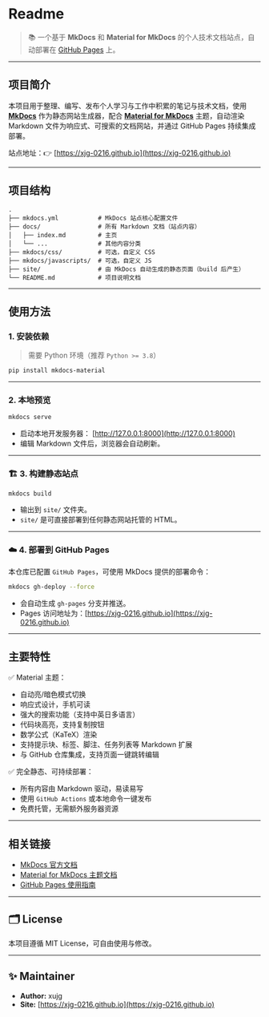 # Readme

> 📚 一个基于 **MkDocs** 和 **Material for MkDocs** 的个人技术文档站点，自动部署在 [GitHub Pages](https://pages.github.com/) 上。

---

## 项目简介

本项目用于整理、编写、发布个人学习与工作中积累的笔记与技术文档，使用 [**MkDocs**](https://www.mkdocs.org/) 作为静态网站生成器，配合 [**Material for MkDocs**](https://squidfunk.github.io/mkdocs-material/) 主题，自动渲染 Markdown 文件为响应式、可搜索的文档网站，并通过 GitHub Pages 持续集成部署。

站点地址：👉 [https://xjg-0216.github.io](https://xjg-0216.github.io)

---

##  项目结构

```plaintext
.
├── mkdocs.yml           # MkDocs 站点核心配置文件
├── docs/                # 所有 Markdown 文档（站点内容）
│   ├── index.md         # 主页
│   └── ...              # 其他内容分类
├── mkdocs/css/          # 可选，自定义 CSS
├── mkdocs/javascripts/  # 可选，自定义 JS
├── site/                # 由 MkDocs 自动生成的静态页面（build 后产生）
└── README.md            # 项目说明文档
```

---

##  使用方法

### 1. 安装依赖

> 需要 Python 环境（推荐 `Python >= 3.8`）

```bash
pip install mkdocs-material
```

---

### 2. 本地预览

```bash
mkdocs serve
```

* 启动本地开发服务器： [http://127.0.0.1:8000](http://127.0.0.1:8000)
* 编辑 Markdown 文件后，浏览器会自动刷新。

---

### 🏗️ 3. 构建静态站点

```bash
mkdocs build
```

* 输出到 `site/` 文件夹。
* `site/` 是可直接部署到任何静态网站托管的 HTML。

---

### ☁️ 4. 部署到 GitHub Pages

本仓库已配置 `GitHub Pages`，可使用 MkDocs 提供的部署命令：

```bash
mkdocs gh-deploy --force
```

* 会自动生成 `gh-pages` 分支并推送。
* Pages 访问地址为：[https://xjg-0216.github.io](https://xjg-0216.github.io)

---

## 主要特性

✅ Material 主题：

* 自动亮/暗色模式切换
* 响应式设计，手机可读
* 强大的搜索功能（支持中英日多语言）
* 代码块高亮，支持复制按钮
* 数学公式（KaTeX）渲染
* 支持提示块、标签、脚注、任务列表等 Markdown 扩展
* 与 GitHub 仓库集成，支持页面一键跳转编辑

✅ 完全静态、可持续部署：

* 所有内容由 Markdown 驱动，易读易写
* 使用 `GitHub Actions` 或本地命令一键发布
* 免费托管，无需额外服务器资源

---

## 相关链接

* [MkDocs 官方文档](https://www.mkdocs.org/)
* [Material for MkDocs 主题文档](https://squidfunk.github.io/mkdocs-material/)
* [GitHub Pages 使用指南](https://docs.github.com/en/pages)

---

## 🗂️ License

本项目遵循 MIT License，可自由使用与修改。

---

## ✨ Maintainer

* **Author:** xujg
* **Site:** [https://xjg-0216.github.io](https://xjg-0216.github.io)


